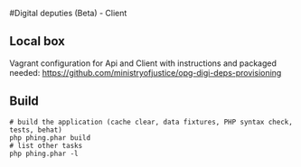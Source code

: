 #Digital deputies (Beta) -  Client

## Local box
Vagrant configuration for Api and Client with instructions and packaged needed:
https://github.com/ministryofjustice/opg-digi-deps-provisioning

## Build

    # build the application (cache clear, data fixtures, PHP syntax check, tests, behat)
    php phing.phar build
    # list other tasks
    php phing.phar -l
    